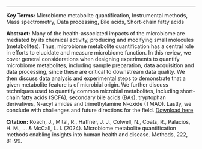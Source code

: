 ---
**Key Terms:** Microbiome metabolite quantification, Instrumental methods, Mass spectrometry, Data processing, Bile acids, Short-chain fatty acids

**Abstract:**
 Many of the health-associated impacts of the microbiome are mediated by its chemical activity, producing and modifying small molecules (metabolites). Thus, microbiome metabolite quantification has a central role in efforts to elucidate and measure microbiome function. In this review, we cover general considerations when designing experiments to quantify microbiome metabolites, including sample preparation, data acquisition and data processing, since these are critical to downstream data quality. We then discuss data analysis and experimental steps to demonstrate that a given metabolite feature is of microbial origin. We further discuss techniques used to quantify common microbial metabolites, including short-chain fatty acids (SCFA), secondary bile acids (BAs), tryptophan derivatives, N-acyl amides and trimethylamine N-oxide (TMAO). Lastly, we conclude with challenges and future directions for the field.
 [Download here](http://horveypalacios.github.io/files/Roach-2024.pdf)

**Citation:** Roach, J., Mital, R., Haffner, J. J., Colwell, N., Coats, R., Palacios, H. M., ... & McCall, L. I. (2024). Microbiome metabolite quantification methods enabling insights into human health and disease. Methods, 222, 81-99.
